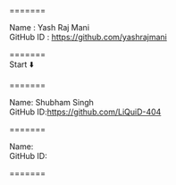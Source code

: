
=======

Name      : Yash Raj Mani
<br>
GitHub ID : https://github.com/yashrajmani

=======
<br>
Start ⬇️

=======

Name: Shubham Singh
<br>
GitHub ID:https://github.com/LiQuiD-404

=======

Name:
<br>
GitHub ID:

=======
